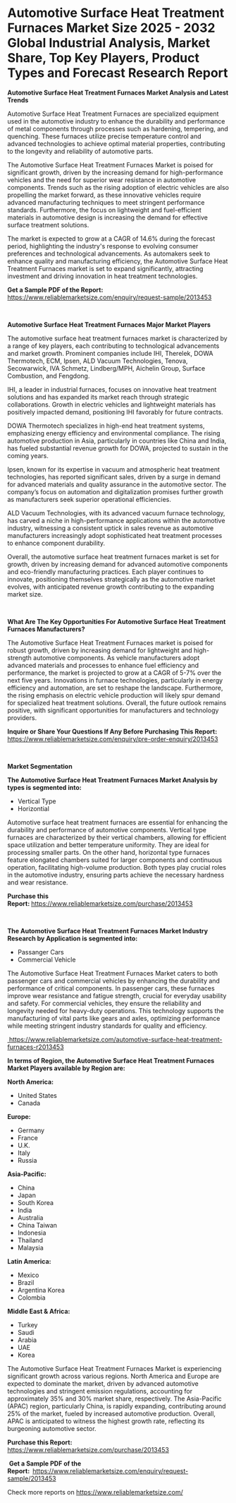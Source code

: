 <p><h1>Automotive Surface Heat Treatment Furnaces Market Size 2025 - 2032 Global Industrial Analysis, Market Share, Top Key Players, Product Types and Forecast Research Report</h1></p><p><strong>Automotive Surface Heat Treatment Furnaces Market Analysis and Latest Trends</strong></p>
<p><p>Automotive Surface Heat Treatment Furnaces are specialized equipment used in the automotive industry to enhance the durability and performance of metal components through processes such as hardening, tempering, and quenching. These furnaces utilize precise temperature control and advanced technologies to achieve optimal material properties, contributing to the longevity and reliability of automotive parts.</p><p>The Automotive Surface Heat Treatment Furnaces Market is poised for significant growth, driven by the increasing demand for high-performance vehicles and the need for superior wear resistance in automotive components. Trends such as the rising adoption of electric vehicles are also propelling the market forward, as these innovative vehicles require advanced manufacturing techniques to meet stringent performance standards. Furthermore, the focus on lightweight and fuel-efficient materials in automotive design is increasing the demand for effective surface treatment solutions.</p><p>The market is expected to grow at a CAGR of 14.6% during the forecast period, highlighting the industry's response to evolving consumer preferences and technological advancements. As automakers seek to enhance quality and manufacturing efficiency, the Automotive Surface Heat Treatment Furnaces market is set to expand significantly, attracting investment and driving innovation in heat treatment technologies.</p></p>
<p><strong>Get a Sample PDF of the Report:&nbsp;</strong> <a href="https://www.reliablemarketsize.com/enquiry/request-sample/2013453?utm_campaign=1833&utm_medium=2&utm_source=Github&utm_content=ia&utm_term=02032025&utm_id=automotive-surface-heat-treatment-furnaces">https://www.reliablemarketsize.com/enquiry/request-sample/2013453</a></p>
<p>&nbsp;</p>
<p><strong>Automotive Surface Heat Treatment Furnaces Major Market Players</strong></p>
<p><p>The automotive surface heat treatment furnaces market is characterized by a range of key players, each contributing to technological advancements and market growth. Prominent companies include IHI, Therelek, DOWA Thermotech, ECM, Ipsen, ALD Vacuum Technologies, Tenova, Secowarwick, IVA Schmetz, Lindberg/MPH, Aichelin Group, Surface Combustion, and Fengdong. </p><p>IHI, a leader in industrial furnaces, focuses on innovative heat treatment solutions and has expanded its market reach through strategic collaborations. Growth in electric vehicles and lightweight materials has positively impacted demand, positioning IHI favorably for future contracts.</p><p>DOWA Thermotech specializes in high-end heat treatment systems, emphasizing energy efficiency and environmental compliance. The rising automotive production in Asia, particularly in countries like China and India, has fueled substantial revenue growth for DOWA, projected to sustain in the coming years.</p><p>Ipsen, known for its expertise in vacuum and atmospheric heat treatment technologies, has reported significant sales, driven by a surge in demand for advanced materials and quality assurance in the automotive sector. The company’s focus on automation and digitalization promises further growth as manufacturers seek superior operational efficiencies.</p><p>ALD Vacuum Technologies, with its advanced vacuum furnace technology, has carved a niche in high-performance applications within the automotive industry, witnessing a consistent uptick in sales revenue as automotive manufacturers increasingly adopt sophisticated heat treatment processes to enhance component durability.</p><p>Overall, the automotive surface heat treatment furnaces market is set for growth, driven by increasing demand for advanced automotive components and eco-friendly manufacturing practices. Each player continues to innovate, positioning themselves strategically as the automotive market evolves, with anticipated revenue growth contributing to the expanding market size.</p></p>
<p>&nbsp;</p>
<p><strong>What Are The Key Opportunities For Automotive Surface Heat Treatment Furnaces Manufacturers?</strong></p>
<p><p>The Automotive Surface Heat Treatment Furnaces market is poised for robust growth, driven by increasing demand for lightweight and high-strength automotive components. As vehicle manufacturers adopt advanced materials and processes to enhance fuel efficiency and performance, the market is projected to grow at a CAGR of 5-7% over the next five years. Innovations in furnace technologies, particularly in energy efficiency and automation, are set to reshape the landscape. Furthermore, the rising emphasis on electric vehicle production will likely spur demand for specialized heat treatment solutions. Overall, the future outlook remains positive, with significant opportunities for manufacturers and technology providers.</p></p>
<p><strong>Inquire or Share Your Questions If Any Before Purchasing This Report:</strong> <a href="https://www.reliablemarketsize.com/enquiry/pre-order-enquiry/2013453?utm_campaign=1833&utm_medium=2&utm_source=Github&utm_content=ia&utm_term=02032025&utm_id=automotive-surface-heat-treatment-furnaces">https://www.reliablemarketsize.com/enquiry/pre-order-enquiry/2013453</a></p>
<p>&nbsp;</p>
<p><strong>Market Segmentation</strong></p>
<p><strong>The Automotive Surface Heat Treatment Furnaces Market Analysis by types is segmented into:</strong></p>
<p><ul><li>Vertical Type</li><li>Horizontial</li></ul></p>
<p><p>Automotive surface heat treatment furnaces are essential for enhancing the durability and performance of automotive components. Vertical type furnaces are characterized by their vertical chambers, allowing for efficient space utilization and better temperature uniformity. They are ideal for processing smaller parts. On the other hand, horizontal type furnaces feature elongated chambers suited for larger components and continuous operation, facilitating high-volume production. Both types play crucial roles in the automotive industry, ensuring parts achieve the necessary hardness and wear resistance.</p></p>
<p><strong>Purchase this Report:&nbsp;</strong><a href="https://www.reliablemarketsize.com/purchase/2013453?utm_campaign=1833&utm_medium=2&utm_source=Github&utm_content=ia&utm_term=02032025&utm_id=automotive-surface-heat-treatment-furnaces">https://www.reliablemarketsize.com/purchase/2013453</a></p>
<p>&nbsp;</p>
<p><strong>The Automotive Surface Heat Treatment Furnaces Market Industry Research by Application is segmented into:</strong></p>
<p><ul><li>Passanger Cars</li><li>Commercial Vehicle</li></ul></p>
<p><p>The Automotive Surface Heat Treatment Furnaces Market caters to both passenger cars and commercial vehicles by enhancing the durability and performance of critical components. In passenger cars, these furnaces improve wear resistance and fatigue strength, crucial for everyday usability and safety. For commercial vehicles, they ensure the reliability and longevity needed for heavy-duty operations. This technology supports the manufacturing of vital parts like gears and axles, optimizing performance while meeting stringent industry standards for quality and efficiency.</p></p>
<p><a href="https://www.reliablemarketsize.com/automotive-surface-heat-treatment-furnaces-r2013453?utm_campaign=1833&utm_medium=2&utm_source=Github&utm_content=ia&utm_term=02032025&utm_id=automotive-surface-heat-treatment-furnaces">&nbsp;https://www.reliablemarketsize.com/automotive-surface-heat-treatment-furnaces-r2013453</a></p>
<p><strong>In terms of Region, the Automotive Surface Heat Treatment Furnaces Market Players available by Region are:</strong></p>
<p>
    <p> <strong> North America: </strong>
        <ul>
            <li>United States</li>
            <li>Canada</li>
        </ul>
        </p> 
    <p> <strong> Europe: </strong>
        <ul>
            <li>Germany</li>
            <li>France</li>
            <li>U.K.</li>
            <li>Italy</li>
            <li>Russia</li>
        </ul>
        </p> 
    <p> <strong> Asia-Pacific: </strong>
        <ul>
            <li>China</li>
            <li>Japan</li>
            <li>South Korea</li>
            <li>India</li>
            <li>Australia</li>
            <li>China Taiwan</li>
            <li>Indonesia</li>
            <li>Thailand</li>
            <li>Malaysia</li>
        </ul>
        </p> 
    <p> <strong> Latin America: </strong>
        <ul>
            <li>Mexico</li>
            <li>Brazil</li>
            <li>Argentina Korea</li>
            <li>Colombia</li>
        </ul>
        </p> 
    <p> <strong> Middle East & Africa: </strong>
        <ul>
            <li>Turkey</li>
            <li>Saudi</li>
            <li>Arabia</li>
            <li>UAE</li>
            <li>Korea</li>
        </ul>
    </p>
    </p>
<p><p>The Automotive Surface Heat Treatment Furnaces Market is experiencing significant growth across various regions. North America and Europe are expected to dominate the market, driven by advanced automotive technologies and stringent emission regulations, accounting for approximately 35% and 30% market share, respectively. The Asia-Pacific (APAC) region, particularly China, is rapidly expanding, contributing around 25% of the market, fueled by increased automotive production. Overall, APAC is anticipated to witness the highest growth rate, reflecting its burgeoning automotive sector.</p></p>
<p><strong>Purchase this Report: </strong><a href="https://www.reliablemarketsize.com/purchase/2013453?utm_campaign=1833&utm_medium=2&utm_source=Github&utm_content=ia&utm_term=02032025&utm_id=automotive-surface-heat-treatment-furnaces">https://www.reliablemarketsize.com/purchase/2013453</a></p>
<p>&nbsp;<strong>Get a Sample PDF of the Report:&nbsp;&nbsp;</strong><a href="https://www.reliablemarketsize.com/enquiry/request-sample/2013453?utm_campaign=1833&utm_medium=2&utm_source=Github&utm_content=ia&utm_term=02032025&utm_id=automotive-surface-heat-treatment-furnaces">https://www.reliablemarketsize.com/enquiry/request-sample/2013453</a></p>
<p><strong></strong></p>
<p>Check more reports on <a href="https://www.reliablemarketsize.com/?utm_campaign=1833&utm_medium=2&utm_source=Github&utm_content=ia&utm_term=02032025&utm_id=automotive-surface-heat-treatment-furnaces">https://www.reliablemarketsize.com/</a></p>